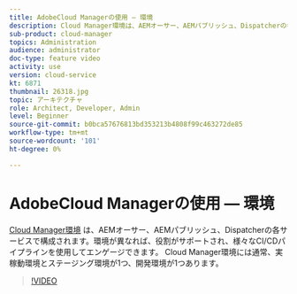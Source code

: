 ```yaml
---
title: AdobeCloud Managerの使用 — 環境
description: Cloud Manager環境は、AEMオーサー、AEMパブリッシュ、Dispatcherの各サービスで構成されます。 環境が異なれば、役割がサポートされ、様々なCI/CDパイプラインを使用してエンゲージできます。 Cloud Manager環境には通常、実稼動環境とステージング環境が1つ、開発環境が1つあります。
sub-product: cloud-manager
topics: Administration
audience: administrator
doc-type: feature video
activity: use
version: cloud-service
kt: 6871
thumbnail: 26318.jpg
topic: アーキテクチャ
role: Architect, Developer, Admin
level: Beginner
source-git-commit: b0bca57676813bd353213b4808f99c463272de85
workflow-type: tm+mt
source-wordcount: '101'
ht-degree: 0%

---
```



# AdobeCloud Managerの使用 — 環境

[Cloud Manager環境](https://experienceleague.adobe.com/docs/experience-manager-cloud-manager/using/how-to-use/manage-your-environment.html) は、AEMオーサー、AEMパブリッシュ、Dispatcherの各サービスで構成されます。環境が異なれば、役割がサポートされ、様々なCI/CDパイプラインを使用してエンゲージできます。 Cloud Manager環境には通常、実稼動環境とステージング環境が1つ、開発環境が1つあります。

>[!VIDEO](https://video.tv.adobe.com/v/26318/?quality=12&learn=on&hidetitle=true)
